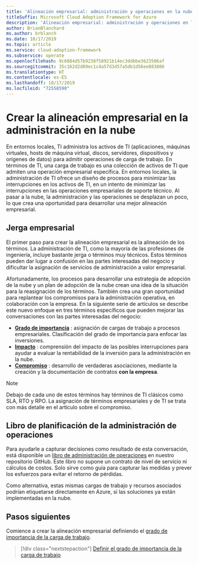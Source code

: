 ```yaml
---
title: 'Alineación empresarial: administración y operaciones en la nube'
titleSuffix: Microsoft Cloud Adoption Framework for Azure
description: 'Alineación empresarial: administración y operaciones en la nube'
author: BrianBlanchard
ms.author: brblanch
ms.date: 10/17/2019
ms.topic: article
ms.service: cloud-adoption-framework
ms.subservice: operate
ms.openlocfilehash: 9c6884d57b9238f58921b14ec3ddbbe3623506af
ms.sourcegitcommit: 35c162d2d09ec1c4a57d3d57a5db1d56ee883806
ms.translationtype: HT
ms.contentlocale: es-ES
ms.lasthandoff: 10/17/2019
ms.locfileid: "72558590"
---
```

# <a name="create-business-alignment-in-cloud-management"></a>Crear la alineación empresarial en la administración en la nube

En entornos locales, TI administra los activos de TI (aplicaciones, máquinas virtuales, hosts de máquina virtual, discos, servidores, dispositivos y orígenes de datos) para admitir operaciones de carga de trabajo. En términos de TI, una carga de trabajo es una colección de activos de TI que admiten una operación empresarial específica. En entornos locales, la administración de TI ofrece un diseño de procesos para minimizar las interrupciones en los activos de TI, en un intento de minimizar las interrupciones en las operaciones empresariales de soporte técnico. Al pasar a la nube, la administración y las operaciones se desplazan un poco, lo que crea una oportunidad para desarrollar una mejor alineación empresarial.

## <a name="business-vernacular"></a>Jerga empresarial

El primer paso para crear la alineación empresarial es la alineación de los términos. La administración de TI, como la mayoría de las profesiones de ingeniería, incluye bastante jerga o términos muy técnicos. Estos términos pueden dar lugar a confusión en las partes interesadas del negocio y dificultar la asignación de servicios de administración a valor empresarial.

Afortunadamente, los procesos para desarrollar una estrategia de adopción de la nube y un plan de adopción de la nube crean una idea de la situación para la reasignación de los términos. También crea una gran oportunidad para replantear los compromisos para la administración operativa, en colaboración con la empresa. En la siguiente serie de artículos se describe este nuevo enfoque en tres términos específicos que pueden mejorar las conversaciones con las partes interesadas del negocio:

- **[Grado de importancia](./criticality.md)** : asignación de cargas de trabajo a procesos empresariales. Clasificación del grado de importancia para enfocar las inversiones.
- **[Impacto](./impact.md)** : comprensión del impacto de las posibles interrupciones para ayudar a evaluar la rentabilidad de la inversión para la administración en la nube.
- **[Compromiso](./commitment.md)** : desarrollo de verdaderas asociaciones, mediante la creación y la documentación de contratos **con la empresa**.

> [!NOTE]
> Debajo de cada uno de estos términos hay términos de TI clásicos como SLA, RTO y RPO. La asignación de términos empresariales y de TI se trata con más detalle en el artículo sobre el compromiso.

## <a name="ops-management-planning-workbook"></a>Libro de planificación de la administración de operaciones

Para ayudarle a capturar decisiones como resultado de esta conversación, está disponible un [libro de administración de operaciones](https://raw.githubusercontent.com/microsoft/CloudAdoptionFramework/master/manage/opsmanagementworkbook.xlsx) en nuestro repositorio GitHub. Este libro no supone un contrato de nivel de servicio ni cálculos de costos. Solo sirve como guía para capturar las medidas y prever los esfuerzos para evitar el retorno de pérdidas.

Como alternativa, estas mismas cargas de trabajo y recursos asociados podrían etiquetarse directamente en Azure, si las soluciones ya están implementadas en la nube.

## <a name="next-steps"></a>Pasos siguientes

Comience a crear la alineación empresarial definiendo el [grado de importancia de la carga de trabajo](./criticality.md).

> [!div class="nextstepaction"]
> [Definir el grado de importancia de la carga de trabajo](./criticality.md)
